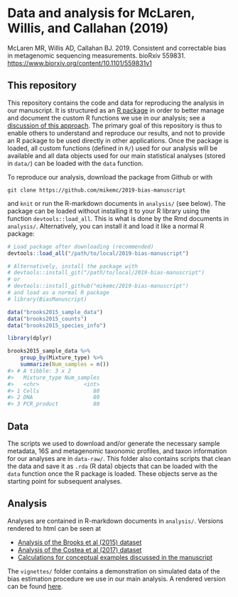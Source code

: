 # Data and analysis for McLaren, Willis, and Callahan (2019)

McLaren MR, Willis AD, Callahan BJ. 2019. Consistent and correctable bias in
metagenomic sequencing measurements. bioRxiv 559831.
https://www.biorxiv.org/content/10.1101/559831v1

## This repository

This repository contains the code and data for reproducing the analysis in our
manuscript. It is structured as an [R package](http://r-pkgs.had.co.nz/) in
order to better manage and document the custom R functions we use in our
analysis; see a [discussion of this
approach](https://github.com/ropensci/rrrpkg). The primary goal of this
repository is thus to enable others to understand and reproduce our results,
and not to provide an R package to be used directly in other applications.
Once the package is loaded, all custom functions (defined in `R/`) used for our
analysis will be available and all data objects used for our main statistical
analyses (stored in `data/`) can be loaded with the `data` function. 

To reproduce our analysis, download the package from Github or with
```
git clone https://github.com/mikemc/2019-bias-manuscript
```
and `knit` or run the R-markdown documents in `analysis/` (see below).  The
package can be loaded without installing it to your R library using the
function `devtools::load_all`. This is what is done by the Rmd documents in
`analysis/`. Alternatively, you can install it and load it like a normal R
package:
```r
# Load package after downloading (recommended)
devtools::load_all("/path/to/local/2019-bias-manuscript")

# Alternatively, install the package with
# devtools::install_git("/path/to/local/2019-bias-manuscript")
# or
# devtools::install_github("mikemc/2019-bias-manuscript")
# and load as a normal R package
# library(BiasManuscript)

data("brooks2015_sample_data")
data("brooks2015_counts")
data("brooks2015_species_info")

library(dplyr)

brooks2015_sample_data %>%
    group_by(Mixture_type) %>%
    summarize(Num_samples = n())
#> # A tibble: 3 x 2
#>   Mixture_type Num_samples
#>   <chr>              <int>
#> 1 Cells                 80
#> 2 DNA                   80
#> 3 PCR_product           80
```

## Data

The scripts we used to download and/or generate the necessary sample metadata,
16S and metagenomic taxonomic profiles, and taxon information for our analyses
are in `data-raw/`.  This folder also contains scripts that clean the data and
save it as `.rda` (R data) objects that can be loaded with the `data` function
once the R package is loaded.  These objects serve as the starting point for
subsequent analyses.

## Analysis

Analyses are contained in R-markdown documents in `analysis/`. Versions
rendered to html can be seen at
* [Analysis of the Brooks et al (2015) dataset](https://mikemc.github.io/2019-bias-manuscript/analysis/brooks2015-analysis.html)
* [Analysis of the Costea et al (2017) dataset](https://mikemc.github.io/2019-bias-manuscript/analysis/costea2017-analysis.html)
* [Calculations for conceptual examples discussed in the manuscript](https://mikemc.github.io/2019-bias-manuscript/analysis/conceptual-examples.html)

The `vignettes/` folder contains a demonstration on simulated data of the bias
estimation procedure we use in our main analysis.  A rendered version can be
found [here](https://mikemc.github.io/2019-bias-manuscript/vignettes/bias-estimation-demo.html). 
